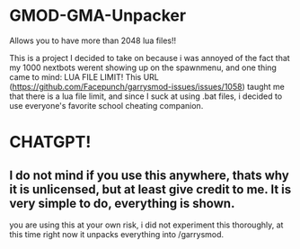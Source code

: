 # GMOD-GMA-Unpacker
Allows you to have more than 2048 lua files!!

This is a project I decided to take on because i was annoyed of the fact that my 1000 nextbots werent showing up on the spawnmenu, and one thing came to mind: LUA FILE LIMIT!
This URL (https://github.com/Facepunch/garrysmod-issues/issues/1058) taught me that there is a lua file limit, and since I suck at using .bat files, i decided to use everyone's favorite school cheating companion.

# CHATGPT!
## I do not mind if you use this anywhere, thats why it is unlicensed, but at least give credit to me. It is very simple to do, everything is shown.


you are using this at your own risk, i did not experiment this thoroughly, at this time right now it unpacks everything into /garrysmod.
